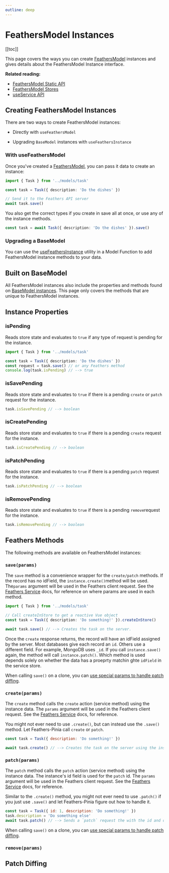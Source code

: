 ```yaml
---
outline: deep
---
```


<script setup>
import Badge from '../components/Badge.vue'
import BlockQuote from '../components/BlockQuote.vue'
</script>

# FeathersModel Instances

[[toc]]

This page covers the ways you can create [FeathersModel](/guide/use-feathers-model) instances and gives details about
the FeathersModel Instance interface.

**Related reading:**

- [FeathersModel Static API](/guide/use-feathers-model)
- [FeathersModel Stores](/guide/use-feathers-model-stores)
- [useService API](/guide/use-data-store)

## Creating FeathersModel Instances

There are two ways to create FeathersModel instances:

- Directly with `useFeathersModel`

- Upgrading `BaseModel` instances with `useFeathersInstance`

### With useFeathersModel

Once you've created a [FeathersModel](/guide/use-feathers-model), you can pass it data to create an instance:

```ts
import { Task } from '../models/task'

const task = Task({ description: 'Do the dishes' })

// Send it to the Feathers API server
await task.save()
```

You also get the correct types if you create in save all at once, or use any of the instance methods.

```ts
const task = await Task({ description: 'Do the dishes' }).save()
```

### Upgrading a BaseModel

You can use the [useFeathersInstance](/guide/model-functions-shared#usefeathersinstance) utility in a Model Function to add FeathersModel instance methods to your
data.

## Built on BaseModel

All FeathersModel instances also include the properties and methods found on [BaseModel instances](/guide/use-base-model-instances).
This page only covers the methods that are unique to FeathersModel instances.

## Instance Properties

### isPending

Reads store state and evaluates to `true` if any type of request is pending for the instance.

```ts
import { Task } from '../models/task'

const task = Task({ description: 'Do the dishes' })
const request = task.save() // or any Feathers method
console.log(task.isPending) // --> true
```

### isSavePending

Reads store state and evaluates to `true` if there is a pending `create` or `patch` request for the instance.

```ts
task.isSavePending // --> boolean
```

### isCreatePending

Reads store state and evaluates to `true` if there is a pending `create` request for the instance.

```ts
task.isCreatePending // --> boolean
```

### isPatchPending

Reads store state and evaluates to `true` if there is a pending `patch` request for the instance.

```ts
task.isPatchPending // --> boolean
```

### isRemovePending

Reads store state and evaluates to `true` if there is a pending `remove`request for the instance.

```ts
task.isRemovePending // --> boolean
```

## Feathers Methods

The following methods are available on FeathersModel instances:

### `save(params)`

The `save` method is a convenience wrapper for the `create/patch` methods. If the record has no idField, the
`instance.create()`method will be used. The`params` argument will be used in the Feathers client request. See the
[Feathers Service](https://docs.feathersjs.com/guides/basics/services.html#service-methods) docs, for reference on where
params are used in each method.

```ts
import { Task } from '../models/task'

// Call createInStore to get a reactive Vue object
const task = Task({ description: 'Do something!' }).createInStore()

await task.save() // --> Creates the task on the server.
```

Once the `create` response returns, the record will have an idField assigned by the server. Most databases give each
record an `id`. Others use a different field. For example, MongoDB uses `_id`. If you call `instance.save()` again, the method will call `instance.patch()`. Which method is used depends solely on whether the data has a proeprty matchin ghte `idField` in the service store.

When calling `save()` on a clone, you can [use special params to handle patch diffing](#patch-diffing).

### `create(params)`

The `create` method calls the `create` action (service method) using the instance data. The `params` argument will be used in the Feathers client request. See the [Feathers Service](https://docs.feathersjs.com/guides/basics/services.html#service-methods) docs, for reference.

You might not ever need to use `.create()`, but can instead use the `.save()` method. Let Feathers-Pinia call `create` or `patch`.

```js
const task = Task({ description: 'Do something!' })

await task.create() // --> Creates the task on the server using the instance data
```

### `patch(params)`

The `patch` method calls the `patch` action (service method) using the instance data. The instance's id field is used for the `patch` id. The `params` argument will be used in the Feathers client request. See the [Feathers Service](https://docs.feathersjs.com/guides/basics/services.html#service-methods) docs, for reference.

Similar to the `.create()` method, you might not ever need to use `.patch()` if you just use `.save()` and let Feathers-Pinia figure out how to handle it.

```js
const task = Task({ id: 1, description: 'Do something!' })
task.description = 'Do something else'
await task.patch() // --> Sends a `patch` request the with the id and description.
```

When calling `save()` on a clone, you can [use special params to handle patch diffing](#patch-diffing).

### `remove(params)`

## Patch Diffing

<!--@include: ../partials/patch-diffing.md-->
